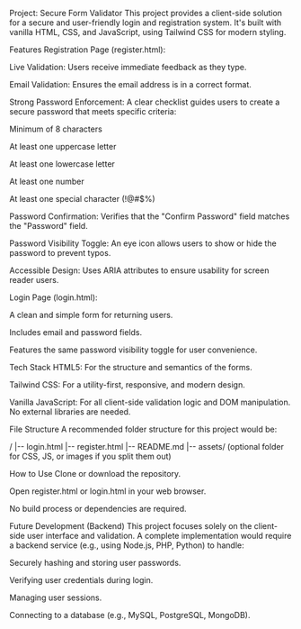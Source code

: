 Project: Secure Form Validator
This project provides a client-side solution for a secure and user-friendly login and registration system. It's built with vanilla HTML, CSS, and JavaScript, using Tailwind CSS for modern styling.

Features
Registration Page (register.html):

Live Validation: Users receive immediate feedback as they type.

Email Validation: Ensures the email address is in a correct format.

Strong Password Enforcement: A clear checklist guides users to create a secure password that meets specific criteria:

Minimum of 8 characters

At least one uppercase letter

At least one lowercase letter

At least one number

At least one special character (!@#$%)

Password Confirmation: Verifies that the "Confirm Password" field matches the "Password" field.

Password Visibility Toggle: An eye icon allows users to show or hide the password to prevent typos.

Accessible Design: Uses ARIA attributes to ensure usability for screen reader users.

Login Page (login.html):

A clean and simple form for returning users.

Includes email and password fields.

Features the same password visibility toggle for user convenience.

Tech Stack
HTML5: For the structure and semantics of the forms.

Tailwind CSS: For a utility-first, responsive, and modern design.

Vanilla JavaScript: For all client-side validation logic and DOM manipulation. No external libraries are needed.

File Structure
A recommended folder structure for this project would be:

/
|-- login.html
|-- register.html
|-- README.md
|-- assets/ (optional folder for CSS, JS, or images if you split them out)

How to Use
Clone or download the repository.

Open register.html or login.html in your web browser.

No build process or dependencies are required.

Future Development (Backend)
This project focuses solely on the client-side user interface and validation. A complete implementation would require a backend service (e.g., using Node.js, PHP, Python) to handle:

Securely hashing and storing user passwords.

Verifying user credentials during login.

Managing user sessions.

Connecting to a database (e.g., MySQL, PostgreSQL, MongoDB).
